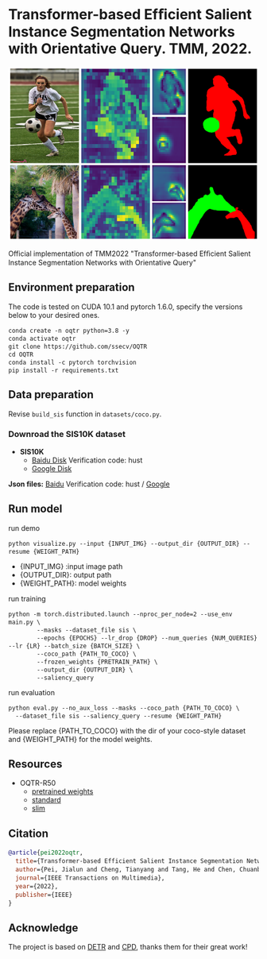 # Transformer-based Efﬁcient Salient Instance Segmentation Networks with Orientative Query. TMM, 2022.

<div align=center>
<img src="docs/OQTR.png"  height=350 width=600>
</div>
 
Official implementation of TMM2022 "Transformer-based Efﬁcient Salient Instance Segmentation Networks with Orientative Query"

## Environment preparation

The code is tested on CUDA 10.1 and pytorch 1.6.0, specify the versions below to your desired ones.

```shell
conda create -n oqtr python=3.8 -y
conda activate oqtr
git clone https://github.com/ssecv/OQTR
cd OQTR
conda install -c pytorch torchvision
pip install -r requirements.txt
```

## Data preparation

Revise `build_sis` function in `datasets/coco.py`.

### Downroad the SIS10K dataset

- **SIS10K**
  - [Baidu Disk](https://pan.baidu.com/s/1ZOQAj0Lhg1K4Vi3eS5Tw6w) Verification code: hust
  - [Google Disk](https://drive.google.com/file/d/15MKRMWNe8OPteC4u1N-Y7d4kA3bqS5DN/view?usp=sharing) 
 
**Json files:** [Baidu](https://pan.baidu.com/s/1BUns3DJ_HnTC_Q_9gi4Npg ) Verification code: hust / [Google](https://drive.google.com/drive/folders/1mUf7r9GScw4L-9H9pSGkdC6x7WSf1bf9?usp=sharing)

## Run model

run demo

```shell
python visualize.py --input {INPUT_IMG} --output_dir {OUTPUT_DIR} --resume {WEIGHT_PATH}
```

- {INPUT_IMG} :input image path 
- {OUTPUT_DIR}: output path
- {WEIGHT_PATH}: model weights

run training

```shell
python -m torch.distributed.launch --nproc_per_node=2 --use_env main.py \
        --masks --dataset_file sis \
        --epochs {EPOCHS} --lr_drop {DROP} --num_queries {NUM_QUERIES} --lr {LR} --batch_size {BATCH_SIZE} \
        --coco_path {PATH_TO_COCO} \
        --frozen_weights {PRETRAIN_PATH} \
        --output_dir {OUTPUT_DIR} \
        --saliency_query
```



run evaluation

```shell
python eval.py --no_aux_loss --masks --coco_path {PATH_TO_COCO} \
  --dataset_file sis --saliency_query --resume {WEIGHT_PATH}
```

Please replace {PATH_TO_COCO} with the dir of your coco-style dataset and {WEIGHT_PATH} for the model weights.

## Resources

- OQTR-R50
  - [pretrained weights](https://github.com/ssecv/OQTR/releases/download/v1.0.0/oqtr_r50.pth)
  - [standard](https://github.com/ssecv/OQTR/releases/download/v1.0.0/oqtr_r50_n20_ilso.pth)
  - [slim](https://github.com/ssecv/OQTR/releases/download/v1.0.0/oqtr_r50.pth)

## Citation
```BibTeX
@article{pei2022oqtr,
  title={Transformer-based Efficient Salient Instance Segmentation Networks with Orientative Query},
  author={Pei, Jialun and Cheng, Tianyang and Tang, He and Chen, Chuanbo},
  journal={IEEE Transactions on Multimedia},
  year={2022},
  publisher={IEEE}
}
```

## Acknowledge

The project is based on 
[DETR](https://github.com/facebookresearch/detr) and 
[CPD](https://github.com/wuzhe71/CPD), 
thanks them for their great work!
